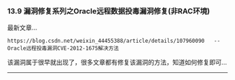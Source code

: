 ### 13.9 漏洞修复系列之Oracle远程数据投毒漏洞修复(非RAC环境)

最新文章…

    https://blog.csdn.net/weixin_44455388/article/details/107960090   --Oracle远程投毒漏洞CVE-2012-1675解决方法
    
        

该漏洞属于很早就出现了，很多文章都有修复该漏洞的方法，知道如何修复即可…

* * *